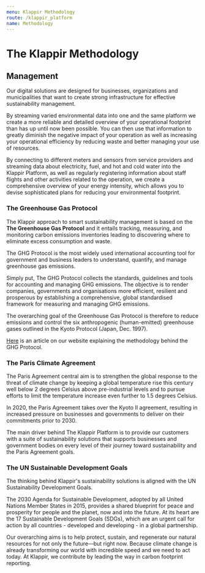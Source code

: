 ```yaml
---
menu: Klappir Methodology
route: /klappir_platform
name: Methodology
---
```


# The Klappir Methodology

## Management

Our digital solutions are designed for businesses, organizations and municipalities that want to create strong infrastructure for effective sustainability management.

By streaming varied environmental data into one and the same platform we create a more reliable and detailed overview of your operational footprint than has up until now been possible. You can then use that information to greatly diminish the negative impact of your operation as well as increasing your operational efficiency by reducing waste and better managing your use of resources.

By connecting to different meters and sensors from service providers and streaming data about electricity, fuel, and hot and cold water into the Klappir Platform, as well as regularly registering information about staff flights and other activities related to the operation, we create a comprehensive overview of your energy intensity, which allows you to devise sophisticated plans for reducing your environmental footprint.

### The Greenhouse Gas Protocol

The Klappir approach to smart sustainability management is based on the **The Greenhouse Gas Protocol** and it entails tracking, measuring, and monitoring carbon emissions inventories leading to discovering where to eliminate excess consumption and waste.

The GHG Protocol is the most widely used international accounting tool for government and business leaders to understand, quantify, and manage greenhouse gas emissions.

Simply put, The GHG Protocol collects the standards, guidelines and tools for accounting and managing GHG emissions. The objective is to render companies, governments and organisations more efficient, resilient and prosperous by establishing a comprehensive, global standardised framework for measuring and managing GHG emissions.

The overarching goal of the Greenhouse Gas Protocol is therefore to reduce emissions and control the six anthropogenic (human-emitted) greenhouse gases outlined in the Kyoto Protocol (Japan, Dec. 1997).

[Here](https://klappir.com/blog/the-greenhouse-gas-protocol-explained) is an article on our website explaining the methodology behind the GHG Protocol.

### The Paris Climate Agreement

The Paris Agreement central aim is to strengthen the global response to the threat of climate change by keeping a global temperature rise this century well below 2 degrees Celsius above pre-industrial levels and to pursue efforts to limit the temperature increase even further to 1.5 degrees Celsius.

In 2020, the Paris Agreement takes over the Kyoto II agreement, resulting in increased pressure on businesses and governments to deliver on their commitments prior to 2030.

The main driver behind The Klappir Platform is to provide our customers with a suite of sustainability solutions that supports businesses and government bodies on every level of their journey toward sustainability and the Paris Agreement goals.

### The UN Sustainable Development Goals

The thinking behind Klappir's sustainability solutions is aligned with the UN Sustainability Development Goals.

The 2030 Agenda for Sustainable Development, adopted by all United Nations Member States in 2015, provides a shared blueprint for peace and prosperity for people and the planet, now and into the future. At its heart are the 17 Sustainable Development Goals (SDGs), which are an urgent call for action by all countries - developed and developing - in a global partnership.

Our overarching aims is to help protect, sustain, and regenerate our natural resources for not only the future––but right now. Because climate change is already transforming our world with incredible speed and we need to act today. At Klappir, we contribute by leading the way in carbon footprint reporting.
